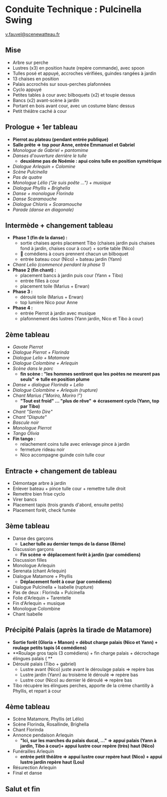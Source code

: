 # Conduite Technique : Pulcinella Swing

v.fauvel@scenewatteau.fr

## Mise

- Arbre sur perche
- Lustres (x3) en position haute (repère commande), avec spoon
- Tulles posé et appuyé, accroches vérifiées, guindes rangées à jardin
- 13 chaises en position
- Palais accrochés sur sous-perches plafonnées
- Cyclo appuyé
- Petites tables à cour avec bilboquets (x2) et toupie dessus
- Bancs (x2) avant-scène à jardin
- Portant en bois avant cour, avec un costume blanc dessus
- Petit théâtre caché à cour

## Prologue + 1er tableau

- **Pierrot au plateau (pendant entrée publique)**
- **Salle prête => top pour Anne, entrée Emmanuel et Gabriel**
- _Monologue de Gabriel + pantomime_
- _Danses d'ouverture derrière le tulle_
  - **deuxième pas de Noémie : apui coins tulle en position symétrique**
- _Dialogue Arlequin + Colomine_
- _Scène Pulcinella_
- _Pas de quatre_
- _Monologue Lélio ("Je suis poête ...") + musique_
- _Dialogue Phyllis + Brighella_
- _Danse + monologue Florinda_
- _Danse Scaramouche_
- _Dialogue Chloris + Scaramouche_
- _Parade (danse en diagonale)_

## Intermède + changement tableau

- **Phase 1 (fin de la danse) :**
  - sortie chaises après placement Tibo (chaises jardin puis chaises fond à jardin, chaises cour à cour) + sortie table (Nico)
  - :bell: comédiens à cours prennent chacun un bilboquet
  - entrée bateau cour (Nico) + bateau jardin (Yann)
- _Chant Lelio (commencé pendant la phase 1)_
- **Phase 2 (fin chant) :**
  - placement bancs à jardin puis cour (Yann + Tibo)
  - entrée filles à cour
  - placement toile (Marius + Erwan)
- **Phase 3 :**
  - déroulé toile (Marius + Erwan)
  - top lumière Nico pour Anne
- **Phase 4 :**
  - entrée Pierrot à jardin avec musique
  - plafonnement des lustres (Yann jardin, Nico et Tibo à cour)

## 2ème tableau

- _Gavote Pierrot_
- _Dialogue Pierrot + Florinda_
- _Dialogue Lelio + Matamore_
- _Dialogue Colombine + Arlequin_
- _Scène dans le parc_
  - **fin scène : "les hommes sentiront que les poètes ne meurent pas seuls" => tulle en position plume**
- _Danse + dialogue Florinda + Lelio_
- _Dialogue Colombine + Arlequin (rupture)_
- _Chant Marius ("Moriro, Moriro !")_
  - **"Tout est froid" ... "plus de rêve" => écrasement cyclo (Yann, top par Tibo)**
- _Chant "Sento Dire"_
- _Chant "Dispute"_
- _Bascule noir_
- _Monologue Pierrot_
- _Tango Olivia_
- **Fin tango :**
  - relachement coins tulle avec enlevage pince à jardin
  - fermeture rideau noir
  - Nico accompagne guinde coin tulle cour

## Entracte + changement de tableau

- Démontage arbre à jardin
- Enlever bateau + pince tulle cour + remettre tulle droit
- Remettre bien frise cyclo
- Virer bancs
- Placement tapis (trois grands d'abord, ensuite petits)
- Placement forêt, check fumée

## 3ème tableau

- Danse des garçons
  - **Lacher tulle au dernier temps de la danse (8ème)**
- Discussion garçons
  - **Fin scène => déplacement forêt à jardin (par comédiens)**
- Discussion filles
- Monologue Arlequin
- Serenata (chant Arlequin)
- Dialogue Matamore + Phyllis
  - **Déplacement forêt à cour (par comédiens)**
- Dialogue Pulcinella + Isabelle (rupture)
- Pas de deux : Florinda + Pulcinella
- Folie d'Arlequin + Tarentelle
- Fin d'Arlequin + musique
- Monologue Colombine
- Chant Isabelle

## Précipité Palais (après la tirade de Matamore)

- **Sortie forêt (Gloria + Manon) + début charge palais (Nico et Yann) + roulage petits tapis (4 comédiens)**
- **Roulage gros tapis (3 comédiens) + fin charge palais + décrochage élingues palais ( **
- Déroulé palais (Tibo + gabriel)
  - Lustre avant (Nico) juste avant le déroulage palais => repère bas
  - Lustre jardin (Yann) au troisème lé déroulé => repère bas
  - Lustre cour (Nico) au dernier lé déroulé => repère bas
- Tibo récupère les élingues perches, apporte de la crème chantilly à Phyllis, et repart à cour

## 4ème tableau

- Scène Matamore, Phyllis (et Lélio)
- Scène Florinda, Rosallinde, Brighella
- Chant Florinda
- Annonce pendaison Arlequin
  - **"Ici, sur les marches du palais ducal, ..." => appui palais (Yann à jardin, Tibo à cour)+ appui lustre cour repère (très) haut (Nico)**
- Funérailles Arlequin
  - **entrée petit théâtre => appui lustre cour repère haut (Nico) + appui lustre jardin repère haut (Lou)**
- Résurection Arlequin
- Final et danse

## Salut et fin